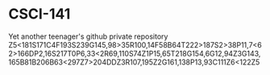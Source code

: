 # CSCI-141
Yet another teenager's github private repository
Z5<181S171C4F193S239G145,98>35R100,14F58B64T222>187S2>38P11,7<62>166DP2,16S217T0P6,33<2R69,110S74Z1P15,65T218G154,6G12,94Z3G143,165B81B206B63<297Z7>204DDZ3R107,195Z2G161,138P13,93C111Z6<122Z5